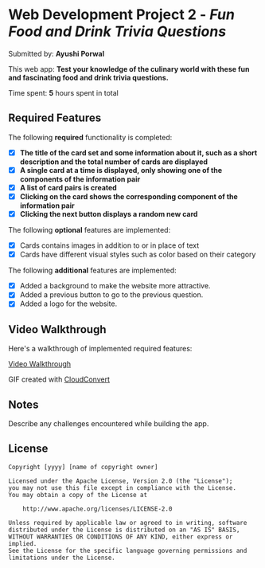 # Web Development Project 2 - *Fun Food and Drink Trivia Questions*

Submitted by: **Ayushi Porwal**

This web app: **Test your knowledge of the culinary world with these fun and fascinating food and drink trivia questions.**

Time spent: **5** hours spent in total

## Required Features

The following **required** functionality is completed:

- [x] **The title of the card set and some information about it, such as a short description and the total number of cards are displayed**
- [x] **A single card at a time is displayed, only showing one of the components of the information pair**
- [x] **A list of card pairs is created**
- [x] **Clicking on the card shows the corresponding component of the information pair**
- [x] **Clicking the next button displays a random new card**

The following **optional** features are implemented:

- [x] Cards contains images in addition to or in place of text
- [x] Cards have different visual styles such as color based on their category

The following **additional** features are implemented:

* [x] Added a background to make the website more attractive.
* [x] Added a previous button to go to the previous question.
* [x] Added a logo for the website.

## Video Walkthrough

Here's a walkthrough of implemented required features:

[Video Walkthrough](https://i.imgur.com/gdxXXRp.gifv)

<!-- Replace this with whatever GIF tool you used! -->
GIF created with [CloudConvert](https://cloudconvert.com/mp4-to-gif) 
<!-- Recommended tools:
[Kap](https://getkap.co/) for macOS
[ScreenToGif](https://www.screentogif.com/) for Windows
[peek](https://github.com/phw/peek) for Linux. -->

## Notes

Describe any challenges encountered while building the app.

## License

    Copyright [yyyy] [name of copyright owner]

    Licensed under the Apache License, Version 2.0 (the "License");
    you may not use this file except in compliance with the License.
    You may obtain a copy of the License at

        http://www.apache.org/licenses/LICENSE-2.0

    Unless required by applicable law or agreed to in writing, software
    distributed under the License is distributed on an "AS IS" BASIS,
    WITHOUT WARRANTIES OR CONDITIONS OF ANY KIND, either express or implied.
    See the License for the specific language governing permissions and
    limitations under the License.